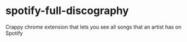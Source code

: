 # spotify-full-discography
Crappy chrome extension that lets you see all songs that an artist has on Spotify
